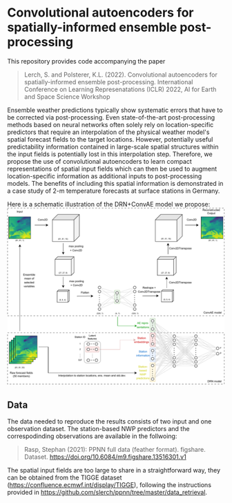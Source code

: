 # Convolutional autoencoders for spatially-informed ensemble post-processing

This repository provides code accompanying the paper

> Lerch, S. and Polsterer, K.L. (2022).
> Convolutional autoencoders for spatially-informed ensemble post-processing.
> International Conference on Learning Represenatations (ICLR) 2022, AI for Earth and Space Science Workshop

Ensemble weather predictions typically show systematic errors that have to be corrected via post-processing. Even state-of-the-art post-processing methods based on neural networks often solely rely on location-specific predictors that require an interpolation of the physical weather model's spatial forecast fields to the target locations. However, potentially useful predictability information contained in large-scale spatial structures within the input fields is potentially lost in this interpolation step. Therefore, we propose the use of convolutional autoencoders to learn compact representations of spatial input fields which can then be used to augment location-specific information as additional inputs to post-processing models. The benefits of including this spatial information is demonstrated in a case study of 2-m temperature forecasts at surface stations in Germany. 

Here is a schematic illustration of the DRN+ConvAE model we propose:
![Schematic illustration of the DRN+ConvAE model.](https://github.com/slerch/convae_pp/blob/main/model_schematic.png?raw=true)

## Data

The data needed to reproduce the results consists of two input and one observation dataset. The station-based NWP predictors and the correspodinding observations are available in the follwoing: 

> Rasp, Stephan (2021): PPNN full data (feather format). figshare. Dataset. https://doi.org/10.6084/m9.figshare.13516301.v1 

The spatial input fields are too large to share in a straightforward way, they can be obtained from the TIGGE dataset (https://confluence.ecmwf.int/display/TIGGE), following the instructions provided in https://github.com/slerch/ppnn/tree/master/data_retrieval.


